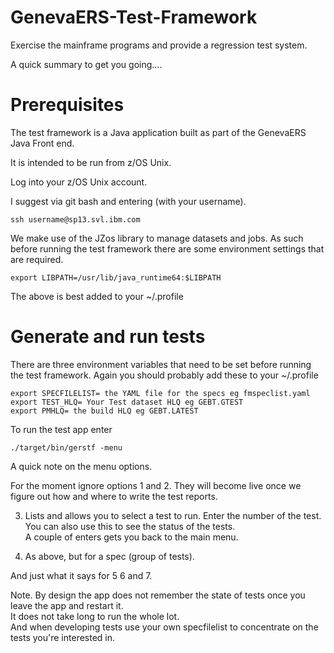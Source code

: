 # GenevaERS-Test-Framework
Exercise the mainframe programs and provide a regression test system.

A quick summary to get you going....

# Prerequisites
The test framework is a Java application built as part of the GenevaERS Java Front end.  

It is intended to be run from z/OS Unix.

Log into your z/OS Unix account.

I suggest via git bash and entering (with your username).

```
ssh username@sp13.svl.ibm.com
```

We make use of the JZos library to manage datasets and jobs. 
As such before running the test framework there are some environment settings that are required.

```
export LIBPATH=/usr/lib/java_runtime64:$LIBPATH
```

The above is best added to your ~/.profile

# Generate and run tests

There are three environment variables that need to be set before running the test framework.
Again you should probably add these to your ~/.profile

```
export SPECFILELIST= the YAML file for the specs eg fmspeclist.yaml
export TEST_HLQ= Your Test dataset HLQ eg GEBT.GTEST
export PMHLQ= the build HLQ eg GEBT.LATEST
```

To run the test app enter

```
./target/bin/gerstf -menu
```

A quick note on the menu options.

For the moment ignore options 1 and 2. They will become live once we figure out how and where to write the test reports.

3. Lists and allows you to select a test to run. Enter the number of the test.  
You can also use this to see the status of the tests.  
A couple of enters gets you back to the main menu.  

4. As above, but for a spec (group of tests).

And just what it says for 5 6 and 7. 

Note. By design the app does not remember the state of tests once you leave the app and restart it.  
It does not take long to run the whole lot.  
And when developing tests use your own specfilelist to concentrate on the tests you're interested in.
